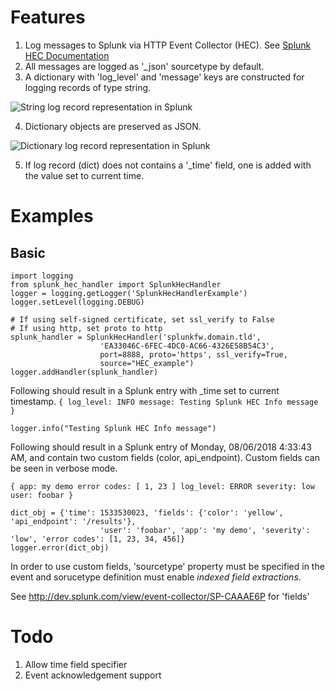 # Features
1. Log messages to Splunk via HTTP Event Collector (HEC).
See [Splunk HEC Documentation](http://docs.splunk.com/Documentation/Splunk/latest/Data/AboutHEC)
2. All messages are logged as '_json' sourcetype by default.
3. A dictionary with 'log_level' and 'message' keys are constructed for logging records of type string.

![String log record representation in Splunk](https://github.com/vavarachen/splunk_http_handler/blob/master/resources/str_record.png)

4. Dictionary objects are preserved as JSON.

![Dictionary log record representation in Splunk](https://github.com/vavarachen/splunk_http_handler/blob/master/resources/dict_record.png)

5. If log record (dict) does not contains a '_time' field,  one is added with the value set to current time.

# Examples

## Basic
```
import logging
from splunk_hec_handler import SplunkHecHandler
logger = logging.getLogger('SplunkHecHandlerExample')
logger.setLevel(logging.DEBUG)

# If using self-signed certificate, set ssl_verify to False
# If using http, set proto to http
splunk_handler = SplunkHecHandler('splunkfw.domain.tld',
                    'EA33046C-6FEC-4DC0-AC66-4326E58B54C3',
                    port=8888, proto='https', ssl_verify=True,
                    source="HEC_example")
logger.addHandler(splunk_handler)
```

Following should result in a Splunk entry with _time set to current timestamp.
   `{ log_level: INFO
     message: Testing Splunk HEC Info message
   }`
```
logger.info("Testing Splunk HEC Info message")
```
Following should result in a Splunk entry of Monday, 08/06/2018 4:33:43 AM, and contain two
custom fields (color, api_endpoint).  Custom fields can be seen in verbose mode. 

   `{ app: my demo
     error codes: [
       1,
       23
       ]
   log_level: ERROR
   severity: low
   user: foobar
   }`
```
dict_obj = {'time': 1533530023, 'fields': {'color': 'yellow', 'api_endpoint': '/results'},
                    'user': 'foobar', 'app': 'my demo', 'severity': 'low', 'error codes': [1, 23, 34, 456]}
logger.error(dict_obj)
```

In order to use custom fields, 'sourcetype' property must be specified in the event 
and sorucetype definition must enable *indexed field extractions*.

See http://dev.splunk.com/view/event-collector/SP-CAAAE6P for 'fields'

# Todo
1. Allow time field specifier
2. Event acknowledgement support

